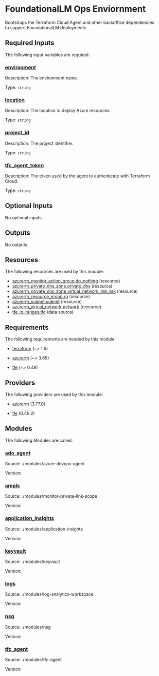 # FoundationalLM Ops Enviornment

Bootstraps the Terraform Cloud Agent and other backoffice dependencies to 
support FoundationalLM deployments.
<!-- BEGIN_TF_DOCS -->


## Required Inputs

The following input variables are required:

### <a name="input_environment"></a> [environment](#input\_environment)

Description: The environment name.

Type: `string`

### <a name="input_location"></a> [location](#input\_location)

Description: The location to deploy Azure resources.

Type: `string`

### <a name="input_project_id"></a> [project\_id](#input\_project\_id)

Description: The project identifier.

Type: `string`

### <a name="input_tfc_agent_token"></a> [tfc\_agent\_token](#input\_tfc\_agent\_token)

Description: The token used by the agent to authenticate with Terraform Cloud.

Type: `string`

## Optional Inputs

No optional inputs.

## Outputs

No outputs.

## Resources

The following resources are used by this module:

- [azurerm_monitor_action_group.do_nothing](https://registry.terraform.io/providers/hashicorp/azurerm/latest/docs/resources/monitor_action_group) (resource)
- [azurerm_private_dns_zone.private_dns](https://registry.terraform.io/providers/hashicorp/azurerm/latest/docs/resources/private_dns_zone) (resource)
- [azurerm_private_dns_zone_virtual_network_link.link](https://registry.terraform.io/providers/hashicorp/azurerm/latest/docs/resources/private_dns_zone_virtual_network_link) (resource)
- [azurerm_resource_group.rg](https://registry.terraform.io/providers/hashicorp/azurerm/latest/docs/resources/resource_group) (resource)
- [azurerm_subnet.subnet](https://registry.terraform.io/providers/hashicorp/azurerm/latest/docs/resources/subnet) (resource)
- [azurerm_virtual_network.network](https://registry.terraform.io/providers/hashicorp/azurerm/latest/docs/resources/virtual_network) (resource)
- [tfe_ip_ranges.tfc](https://registry.terraform.io/providers/hashicorp/tfe/latest/docs/data-sources/ip_ranges) (data source)

## Requirements

The following requirements are needed by this module:

- <a name="requirement_terraform"></a> [terraform](#requirement\_terraform) (~> 1.6)

- <a name="requirement_azurerm"></a> [azurerm](#requirement\_azurerm) (~> 3.65)

- <a name="requirement_tfe"></a> [tfe](#requirement\_tfe) (~> 0.49)

## Providers

The following providers are used by this module:

- <a name="provider_azurerm"></a> [azurerm](#provider\_azurerm) (3.77.0)

- <a name="provider_tfe"></a> [tfe](#provider\_tfe) (0.49.2)

## Modules

The following Modules are called:

### <a name="module_ado_agent"></a> [ado\_agent](#module\_ado\_agent)

Source: ./modules/azure-devops-agent

Version:

### <a name="module_ampls"></a> [ampls](#module\_ampls)

Source: ./modules/monitor-private-link-scope

Version:

### <a name="module_application_insights"></a> [application\_insights](#module\_application\_insights)

Source: ./modules/application-insights

Version:

### <a name="module_keyvault"></a> [keyvault](#module\_keyvault)

Source: ./modules/keyvault

Version:

### <a name="module_logs"></a> [logs](#module\_logs)

Source: ./modules/log-analytics-workspace

Version:

### <a name="module_nsg"></a> [nsg](#module\_nsg)

Source: ./modules/nsg

Version:

### <a name="module_tfc_agent"></a> [tfc\_agent](#module\_tfc\_agent)

Source: ./modules/tfc-agent

Version:
<!-- END_TF_DOCS -->